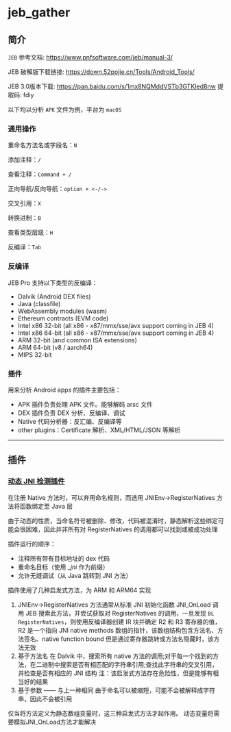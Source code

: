 # jeb_gather

## 简介
``JEB`` 参考文档: https://www.pnfsoftware.com/jeb/manual-3/

JEB 破解版下载链接: https://down.52pojie.cn/Tools/Android_Tools/

JEB 3.0版本下载: https://pan.baidu.com/s/1mx8NQMddVSTb3GTKIed8nw 提取码: fdiy

以下均以分析 ``APK`` 文件为例，平台为 ``macOS``
### 通用操作
重命名方法名或字段名：``N``

添加注释：``/``

查看注释：``Command + /``

正向导航/反向导航：``option + <-/->``

交叉引用：``X``

转换进制：``B``

查看类型层级：``H``

反编译：``Tab``

### 反编译
JEB Pro 支持以下类型的反编译：
- Dalvik (Android DEX files)
- Java (classfile)
- WebAssembly modules (wasm)
- Ethereum contracts (EVM code)
- Intel x86 32-bit (all x86 - x87/mmx/sse/avx support coming in JEB 4)
- Intel x86 64-bit (all x86 - x87/mmx/sse/avx support coming in JEB 4)
- ARM 32-bit (and common ISA extensions)
- ARM 64-bit (v8 / aarch64)
- MIPS 32-bit

### 插件
用来分析 Android apps 的插件主要包括：
- APK 插件负责处理 APK 文件。能够解码 arsc 文件
- DEX 插件负责 DEX 分析、反编译、调试
- Native 代码分析器：反汇编、反编译等
- other plugins：Certificate 解析、XML/HTML/JSON 等解析

---
## 插件  
### [动态 JNI 检测插件](https://github.com/pnfsoftware/jnihelper)  
在注册 Native 方法时，可以弃用命名规则，而选用 JNIEnv->RegisterNatives 方法将函数绑定至 Java 层

由于动态的性质，当命名符号被删除、修改，代码被混淆时，静态解析这些绑定可能会很困难，因此并非所有对 RegisterNatives 的调用都可以找到或被成功处理

插件运行的顺序：
- 注释所有带有目标地址的 dex 代码
- 重命名目标（使用 __jni_ 作为前缀）
- 允许无缝调试（从 Java 跳转到 JNI 方法）

插件使用了几种启发式方法，为 ARM 和 ARM64 实现
1. JNIEnv->RegisterNatives 方法通常从标准 JNI 初始化函数 JNI_OnLoad 调用
    JEB 搜索此方法，并尝试获取对 RegisterNatives 的调用，一旦发现 ``BL RegisterNatives``，则使用反编译器创建 IR 块并确定 R2 和 R3 寄存器的值，R2 是一个指向 JNI native methods 数组的指针，该数组结构包含方法名、方法签名、native function bound
    但是通过寄存器跳转或方法名隐藏时，该方法无效
2. 基于方法名
   在 Dalvik 中，搜索所有 native 方法的调用;对于每一个找到的方法，在二进制中搜索是否有相匹配的字符串引用;查找此字符串的交叉引用，并检查是否有相应的 JNI 结构
   注：该启发式方法存在危险性，但是能够有相当好的结果
3. 基于参数 —— 与上一种相同
   由于命名可以被缩短，可能不会被解释成字符串，因此不会被引用

仅当将方法定义为静态数组变量时，这三种启发式方法才起作用。 动态变量将需要模拟JNI_OnLoad方法才能解决

